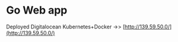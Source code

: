 # Go Web app 
Deployed Digitalocean Kubernetes+Docker ->> [http://139.59.50.0/](http://139.59.50.0/)
